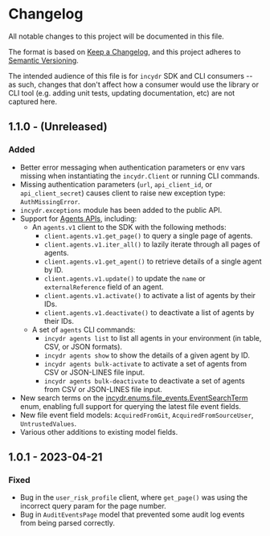 # Changelog

 All notable changes to this project will be documented in this file.

 The format is based on [Keep a Changelog](https://keepachangelog.com/en/1.0.0/),
 and this project adheres to [Semantic Versioning](https://semver.org/spec/v2.0.0.html).

 The intended audience of this file is for `incydr` SDK and CLI consumers -- as such, changes that don't affect
 how a consumer would use the library or CLI tool (e.g. adding unit tests, updating documentation, etc) are not captured
 here.

## 1.1.0 - (Unreleased)

### Added

- Better error messaging when authentication parameters or env vars missing when instantiating the `incydr.Client` or running CLI commands.
- Missing authentication parameters (`url`, `api_client_id`, or `api_client_secret`) causes client to raise new exception type: `AuthMissingError`.
- `incydr.exceptions` module has been added to the public API.
- Support for [Agents APIs](https://developer.code42.com/api/#tag/Agents), including:
  - An `agents.v1` client to the SDK with the following methods:
    - `client.agents.v1.get_page()` to query a single page of agents.
    - `client.agents.v1.iter_all()` to lazily iterate through all pages of agents.
    - `client.agents.v1.get_agent()` to retrieve details of a single agent by ID.
    - `client.agents.v1.update()` to update the `name` or `externalReference` field of an agent.
    - `client.agents.v1.activate()` to activate a list of agents by their IDs.
    - `client.agents.v1.deactivate()` to deactivate a list of agents by their IDs.
  - A set of `agents` CLI commands:
    - `incydr agents list` to list all agents in your environment (in table, CSV, or JSON formats).
    - `incydr agents show` to show the details of a given agent by ID.
    - `incydr agents bulk-activate` to activate a set of agents from CSV or JSON-LINES file input.
    - `incydr agents bulk-deactivate` to deactivate a set of agents from CSV or JSON-LINES file input.
- New search terms on the [incydr.enums.file_events.EventSearchTerm](https://developer.code42.com/sdk/enums/#event-search-terms) enum, enabling full support for querying the latest file event fields.
- New file event field models: `AcquiredFromGit`, `AcquiredFromSourceUser`, `UntrustedValues`.
- Various other additions to existing model fields.

## 1.0.1 - 2023-04-21

### Fixed

- Bug in the `user_risk_profile` client, where `get_page()` was using the incorrect query param for the page number.
- Bug in `AuditEventsPage` model that prevented some audit log events from being parsed correctly.
